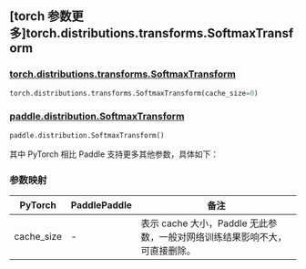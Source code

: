 ## [torch 参数更多]torch.distributions.transforms.SoftmaxTransform

### [torch.distributions.transforms.SoftmaxTransform](https://pytorch.org/docs/1.13/distributions.html#torch.distributions.transforms.SoftmaxTransform)

```python
torch.distributions.transforms.SoftmaxTransform(cache_size=0)
```

### [paddle.distribution.SoftmaxTransform](https://www.paddlepaddle.org.cn/documentation/docs/zh/develop/api/paddle/distribution/SoftmaxTransform_cn.html)

```python
paddle.distribution.SoftmaxTransform()
```

其中 PyTorch 相比 Paddle 支持更多其他参数，具体如下：

### 参数映射

| PyTorch    | PaddlePaddle | 备注                                                                       |
| ---------- | ------------ | -------------------------------------------------------------------------- |
| cache_size | -            | 表示 cache 大小，Paddle 无此参数，一般对网络训练结果影响不大，可直接删除。 |
